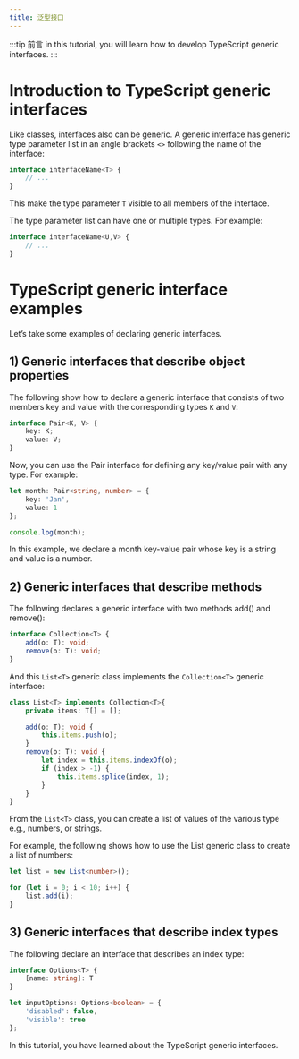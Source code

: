 ```yaml
---
title: 泛型接口
---
```


:::tip 前言
in this tutorial, you will learn how to develop TypeScript generic interfaces.
:::

# Introduction to TypeScript generic interfaces

Like classes, interfaces also can be generic. A generic interface has generic type parameter list in an angle brackets `<>` following the name of the interface:

```TypeScript
interface interfaceName<T> {
    // ...
}
```

This make the type parameter `T` visible to all members of the interface.

The type parameter list can have one or multiple types. For example:

```TypeScript
interface interfaceName<U,V> {
    // ...
}
```

# TypeScript generic interface examples

Let’s take some examples of declaring generic interfaces.

## 1) Generic interfaces that describe object properties

The following show how to declare a generic interface that consists of two members key and value with the corresponding types `K` and `V`:

```TypeScript
interface Pair<K, V> {
    key: K;
    value: V;
}
```

Now, you can use the Pair interface for defining any key/value pair with any type. For example:

```TypeScript
let month: Pair<string, number> = {
    key: 'Jan',
    value: 1
};

console.log(month);
```

In this example, we declare a month key-value pair whose key is a string and value is a number.

## 2) Generic interfaces that describe methods

The following declares a generic interface with two methods add() and remove():

```TypeScript
interface Collection<T> {
    add(o: T): void;
    remove(o: T): void;
}
```

And this `List<T>` generic class implements the `Collection<T>` generic interface:

```TypeScript
class List<T> implements Collection<T>{
    private items: T[] = [];

    add(o: T): void {
        this.items.push(o);
    }
    remove(o: T): void {
        let index = this.items.indexOf(o);
        if (index > -1) {
            this.items.splice(index, 1);
        }
    }
}
```

From the `List<T>` class, you can create a list of values of the various type e.g., numbers, or strings.

For example, the following shows how to use the List<T> generic class to create a list of numbers:

```TypeScript
let list = new List<number>();

for (let i = 0; i < 10; i++) {
    list.add(i);
}
```

## 3) Generic interfaces that describe index types

The following declare an interface that describes an index type:

```TypeScript
interface Options<T> {
    [name: string]: T
}

let inputOptions: Options<boolean> = {
    'disabled': false,
    'visible': true
};
```

In this tutorial, you have learned about the TypeScript generic interfaces.

